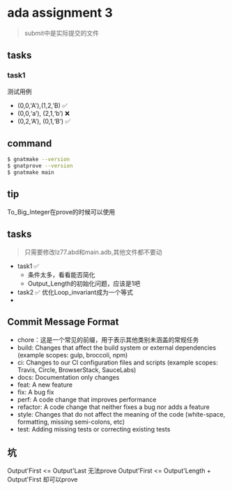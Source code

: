 # ada assignment 3
> submit中是实际提交的文件
## tasks
### task1
测试用例
- (0,0,'A'),(1,2,'B) ✅
- (0,0,‘a’), (2,1,‘b’) ❌
-  (0,2,‘A’), (0,1,‘B’) ✅
## command
```bash
$ gnatmake --version
$ gnatprove --version
$ gnatmake main
```

## tip
To_Big_Integer在prove的时候可以使用
## tasks
> 只需要修改lz77.abd和main.adb,其他文件都不要动

- task1 ✅ 
  - 条件太多，看看能否简化
  - Output_Length的初始化问题，应该是1吧
- task2 ✅ 优化Loop_invariant成为一个等式
- 


## Commit Message Format
- chore：这是一个常见的前缀，用于表示其他类别未涵盖的常规任务
- build: Changes that affect the build system or external dependencies (example scopes: gulp, broccoli, npm)
- ci: Changes to our CI configuration files and scripts (example scopes: Travis, Circle, BrowserStack, SauceLabs)
- docs: Documentation only changes
- feat: A new feature
- fix: A bug fix
- perf: A code change that improves performance
- refactor: A code change that neither fixes a bug nor adds a feature
- style: Changes that do not affect the meaning of the code (white-space, formatting, missing semi-colons, etc)
- test: Adding missing tests or correcting existing tests

## 坑
Output'First <= Output'Last 无法prove
Output'First <= Output'Length + Output'First 却可以prove